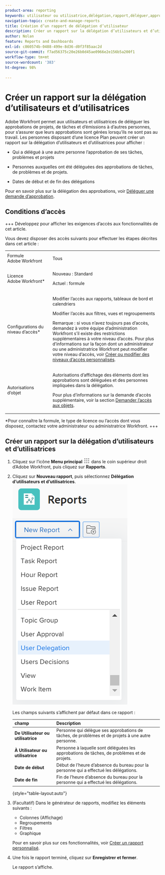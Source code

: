```yaml
---
product-area: reporting
keywords: utilisateur ou utilisatrice,délégation,rapport,déléguer,approbation
navigation-topic: create-and-manage-reports
title: Création d’un rapport de délégation d’utilisateur
description: Créer un rapport sur la délégation d’utilisateurs et d’utilisatrices
author: Nolan
feature: Reports and Dashboards
exl-id: c860574b-0488-499e-8d36-d0f3f85aac2d
source-git-commit: f7ad56375c20e26b0d45ae0966e2e156b5a200f1
workflow-type: tm+mt
source-wordcount: '383'
ht-degree: 98%

---
```


# Créer un rapport sur la délégation d’utilisateurs et d’utilisatrices

<!--Audited: 10/2024-->

<!--
<p data-mc-conditions="QuicksilverOrClassic.Draft mode">(NOTE: consider moving this to the Custom&nbsp;View, Filter, Grouping Samples section as an example of a report)</p>
-->

Adobe Workfront permet aux utilisateurs et utilisatrices de déléguer les approbations de projets, de tâches et d’émissions à d’autres personnes, pour s’assurer que leurs approbations sont gérées lorsqu’ils ne sont pas au travail. Les personnes disposant d’une licence Plan peuvent créer un rapport sur la délégation d’utilisateurs et d’utilisatrices pour afficher :

* Qui a délégué à une autre personne l’approbation de ses tâches, problèmes et projets
* Personnes auxquelles ont été déléguées des approbations de tâches, de problèmes et de projets.

* Dates de début et de fin des délégations

Pour en savoir plus sur la délégation des approbations, voir [Déléguer une demande d’approbation](../../../review-and-approve-work/manage-approvals/delegate-approval-requests.md).

<!--
<p data-mc-conditions="QuicksilverOrClassic.Draft mode">DRAFTED: To learn more about delegating work, see <a href="../../../workfront-basics/manage-your-account-and-profile/manage-time-off/personal-time-off.md" class="MCXref xref">Log personal time off and delegate your work</a>.</p>
-->

<!--
<p data-mc-conditions="QuicksilverOrClassic.Draft mode">DRAFTED: To learn how to manage delegated work in Home, see [future link here].</p>
-->

## Conditions d’accès

+++ Développez pour afficher les exigences d’accès aux fonctionnalités de cet article.

Vous devez disposer des accès suivants pour effectuer les étapes décrites dans cet article :

<table style="table-layout:auto"> 
 <col> 
 <col> 
 <tbody> 
  <tr> 
   <td role="rowheader">Formule Adobe Workfront</td> 
   <td> <p>Tous</p> </td> 
  </tr> 
  <tr> 
   <td role="rowheader">Licence Adobe Workfront*</td> 
   <td> <p>Nouveau : Standard </p>
   <p>Actuel : formule </p> </td> 
  </tr> 
  <tr> 
   <td role="rowheader">Configurations du niveau d’accès*</td> 
   <td> <p>Modifier l’accès aux rapports, tableaux de bord et calendriers</p> <p>Modifier l’accès aux filtres, vues et regroupements</p> <p>Remarque : si vous n’avez toujours pas d’accès, demandez à votre équipe d’administration Workfront s’il existe des restrictions supplémentaires à votre niveau d’accès. Pour plus d’informations sur la façon dont un administrateur ou une administratrice Workfront peut modifier votre niveau d’accès, voir <a href="../../../administration-and-setup/add-users/configure-and-grant-access/create-modify-access-levels.md" class="MCXref xref">Créer ou modifier des niveaux d’accès personnalisés</a>.</p> </td> 
  </tr> 
  <tr> 
   <td role="rowheader">Autorisations d’objet</td> 
   <td> <p>Autorisations d’affichage des éléments dont les approbations sont déléguées et des personnes impliquées dans la délégation.</p> <p>Pour plus d’informations sur la demande d’accès supplémentaire, voir la section <a href="../../../workfront-basics/grant-and-request-access-to-objects/request-access.md" class="MCXref xref">Demander l’accès aux objets</a>.</p> </td> 
  </tr> 
 </tbody> 
</table>

*Pour connaître la formule, le type de licence ou l’accès dont vous disposez, contactez votre administrateur ou administratrice Workfront.
+++

## Créer un rapport sur la délégation d’utilisateurs et d’utilisatrices

1. Cliquez sur l’icône **Menu principal** ![](assets/main-menu-icon.png) dans le coin supérieur droit d’Adobe Workfront, puis cliquez sur **Rapports**.

1. Cliquez sur **Nouveau rapport**, puis sélectionnez **Délégation d’utilisateurs et d’utilisatrices**.\
   ![](assets/classic-new-report-user-delegation-350x644.png)

   Les champs suivants s’affichent par défaut dans ce rapport :

   | champ | Description |
   |---|---|
   | **De Utilisateur ou utilisatrice** | Personne qui délègue ses approbations de tâches, de problèmes et de projets à une autre personne. |
   | **À Utilisateur ou utilisatrice** | Personne à laquelle sont déléguées les approbations de tâches, de problèmes et de projets. |
   | **Date de début** | Début de l’heure d’absence du bureau pour la personne qui a effectué les délégations. |
   | **Date de fin** | Fin de l’heure d’absence du bureau pour la personne qui a effectué les délégations. |

   {style="table-layout:auto"}

1. (Facultatif) Dans le générateur de rapports, modifiez les éléments suivants :

   * Colonnes (Affichage)
   * Regroupements
   * Filtres
   * Graphique

   Pour en savoir plus sur ces fonctionnalités, voir [Créer un rapport personnalisé](../../../reports-and-dashboards/reports/creating-and-managing-reports/create-custom-report.md).

1. Une fois le rapport terminé, cliquez sur **Enregistrer et fermer**.

   Le rapport s’affiche.
